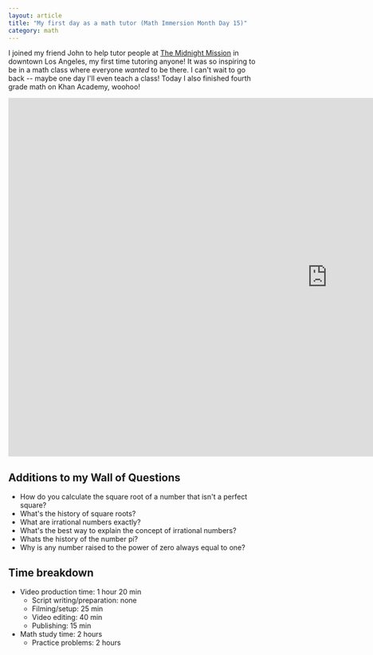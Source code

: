 ```yaml
---
layout: article
title: "My first day as a math tutor (Math Immersion Month Day 15)"
category: math
---
```


I joined my friend John to help tutor people at [The Midnight Mission](http://www.midnightmission.org/) in downtown Los Angeles, my first time tutoring anyone! It was so inspiring to be in a math class where everyone *wanted* to be there. I can't wait to go back -- maybe one day I'll even teach a class! Today I also finished fourth grade math on Khan Academy, woohoo!

<iframe width="1280" height="720" src="https://www.youtube.com/embed/iZ24HcPJ-TM" frameborder="0" allowfullscreen></iframe>

## Additions to my Wall of Questions

- How do you calculate the square root of a number that isn't a perfect square?
- What's the history of square roots?
- What are irrational numbers exactly?
- What's the best way to explain the concept of irrational numbers?
- Whats the history of the number pi?
- Why is any number raised to the power of zero always equal to one?

## Time breakdown
- Video production time: 1 hour 20 min
  - Script writing/preparation: none
  - Filming/setup: 25 min
  - Video editing: 40 min
  - Publishing: 15 min
- Math study time: 2 hours
  - Practice problems: 2 hours